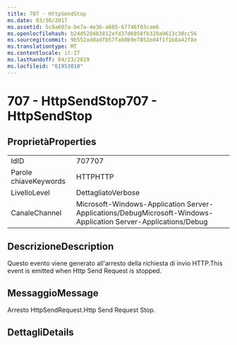 ```yaml
---
title: 707 - HttpSendStop
ms.date: 03/30/2017
ms.assetid: 5c8a607a-be7a-4e36-a885-67746f03cae6
ms.openlocfilehash: b24d5284b3812efd37d6958fb328a9613c30cc56
ms.sourcegitcommit: 9b552addadfb57fab0b9e7852ed4f1f1b8a42f8e
ms.translationtype: MT
ms.contentlocale: it-IT
ms.lasthandoff: 04/23/2019
ms.locfileid: "61953010"
---
```

# <a name="707---httpsendstop"></a><span data-ttu-id="4e95b-102">707 - HttpSendStop</span><span class="sxs-lookup"><span data-stu-id="4e95b-102">707 - HttpSendStop</span></span>
## <a name="properties"></a><span data-ttu-id="4e95b-103">Proprietà</span><span class="sxs-lookup"><span data-stu-id="4e95b-103">Properties</span></span>  
  
|||  
|-|-|  
|<span data-ttu-id="4e95b-104">Id</span><span class="sxs-lookup"><span data-stu-id="4e95b-104">ID</span></span>|<span data-ttu-id="4e95b-105">707</span><span class="sxs-lookup"><span data-stu-id="4e95b-105">707</span></span>|  
|<span data-ttu-id="4e95b-106">Parole chiave</span><span class="sxs-lookup"><span data-stu-id="4e95b-106">Keywords</span></span>|<span data-ttu-id="4e95b-107">HTTP</span><span class="sxs-lookup"><span data-stu-id="4e95b-107">HTTP</span></span>|  
|<span data-ttu-id="4e95b-108">Livello</span><span class="sxs-lookup"><span data-stu-id="4e95b-108">Level</span></span>|<span data-ttu-id="4e95b-109">Dettagliato</span><span class="sxs-lookup"><span data-stu-id="4e95b-109">Verbose</span></span>|  
|<span data-ttu-id="4e95b-110">Canale</span><span class="sxs-lookup"><span data-stu-id="4e95b-110">Channel</span></span>|<span data-ttu-id="4e95b-111">Microsoft-Windows-Application Server-Applications/Debug</span><span class="sxs-lookup"><span data-stu-id="4e95b-111">Microsoft-Windows-Application Server-Applications/Debug</span></span>|  
  
## <a name="description"></a><span data-ttu-id="4e95b-112">Descrizione</span><span class="sxs-lookup"><span data-stu-id="4e95b-112">Description</span></span>  
 <span data-ttu-id="4e95b-113">Questo evento viene generato all'arresto della richiesta di invio HTTP.</span><span class="sxs-lookup"><span data-stu-id="4e95b-113">This event is emitted when Http Send Request is stopped.</span></span>  
  
## <a name="message"></a><span data-ttu-id="4e95b-114">Messaggio</span><span class="sxs-lookup"><span data-stu-id="4e95b-114">Message</span></span>  
 <span data-ttu-id="4e95b-115">Arresto HttpSendRequest.</span><span class="sxs-lookup"><span data-stu-id="4e95b-115">Http Send Request Stop.</span></span>  
  
## <a name="details"></a><span data-ttu-id="4e95b-116">Dettagli</span><span class="sxs-lookup"><span data-stu-id="4e95b-116">Details</span></span>
